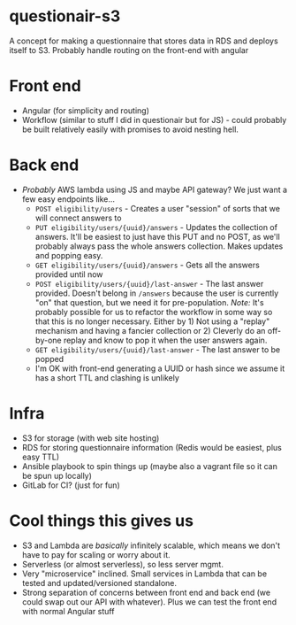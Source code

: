 # questionair-s3
A concept for making a questionnaire that stores data in RDS and deploys itself to S3. Probably handle routing on the front-end with angular

# Front end

* Angular (for simplicity and routing)
* Workflow (similar to stuff I did in questionair but for JS) - could probably be built relatively easily with promises to avoid nesting hell.

# Back end

* *Probably* AWS lambda using JS and maybe API gateway? We just want a few easy endpoints like... 
  * `POST eligibility/users` - Creates a user "session" of sorts that we will connect answers to
  * `PUT eligibility/users/{uuid}/answers` - Updates the collection of answers. It'll be easiest to just have this PUT and no POST, as we'll probably always pass the whole answers collection. Makes updates and popping easy.
  * `GET eligibility/users/{uuid}/answers` - Gets all the answers provided until now
  * `POST eligibility/users/{uuid}/last-answer` - The last answer provided. Doesn't belong in `/answers` because the user is currently "on" that question, but we need it for pre-population. *Note:* It's probably possible for us to refactor the workflow in some way so that this is no longer necessary. Either by 1) Not using a "replay" mechanism and having a fancier collection or 2) Cleverly do an off-by-one replay and know to pop it when the user answers again.
  * `GET eligibility/users/{uuid}/last-answer` - The last answer to be popped
  * I'm OK with front-end generating a UUID or hash since we assume it has a short TTL and clashing is unlikely

# Infra

* S3 for storage (with web site hosting)
* RDS for storing questionnaire information (Redis would be easiest, plus easy TTL)
* Ansible playbook to spin things up (maybe also a vagrant file so it can be spun up locally)
* GitLab for CI? (just for fun)

# Cool things this gives us

* S3 and Lambda are *basically* infinitely scalable, which means we don't have to pay for scaling or worry about it.
* Serverless (or almost serverless), so less server mgmt.
* Very "microservice" inclined. Small services in Lambda that can be tested and updated/versioned standalone.
* Strong separation of concerns between front end and back end (we could swap out our API with whatever). Plus we can test the front end with normal Angular stuff
